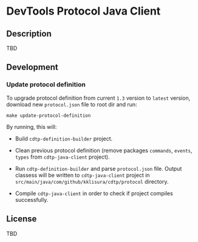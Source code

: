 # DevTools Protocol Java Client

## Description

TBD

## Development

### Update protocol definition

To upgrade protocol definition from current `1.3` version to `latest` version, download new `protocol.json` file to root dir and run:

```
make update-protocol-definition
```

By running, this will:

 - Build `cdtp-definition-builder` project.
 
 - Clean previous protocol definition (remove packages `commands`, `events`, `types` from `cdtp-java-client` project).
 
 - Run `cdtp-definition-builder` and parse `protocol.json` file. Output classess will be written to `cdtp-java-client` project in `src/main/java/com/github/kklisura/cdtp/protocol` directory.

 - Compile `cdtp-java-client` in order to check if project compiles successfully.

## License

TBD
